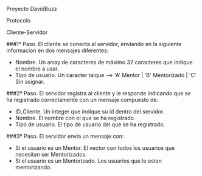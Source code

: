Proyecto DavidBuzz

Protocolo

Cliente-Servidor

###1º Paso.
El cliente se conecta al servidor, enviando en la siguiente informacion en dos mensajes diferentes:
- Nombre.
	Un array de caracteres de máximo 32 caracteres que indique el nombre a usar.
- Tipo de usuario.
	Un caracter talque --> 'A' Mentor | 'B' Mentorizado | 'C' Sin asignar.

###2º Paso.
El servidor registra al cliente y le responde indicando que se ha registrado correctamente con un mensaje compuesto de:
- ID_Cliente.
	Un integer que indique su id dentro del servidor.
- Nombre.
	El nombre con el que se ha registrado.
- Tipo de usuario.
	El tipo de usuario del que se ha registrado.

###3º Paso.
El servidor envia un mensaje con:
- Si el usuario es un Mentor.
	El vector con todos los usuarios que necesitan ser Mentorizados.
- Si el usuario es un Mentorizado.
	Los usuarios que le estan mentorizando.
